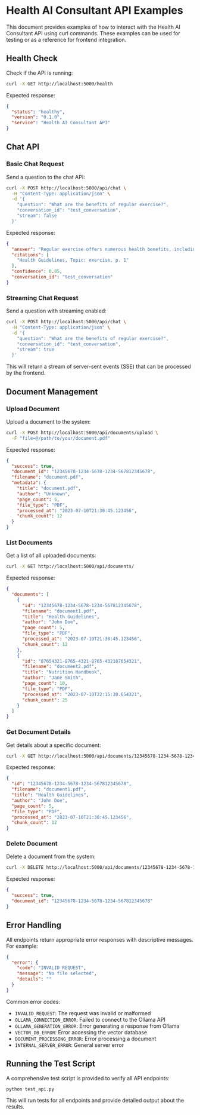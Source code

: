 # Health AI Consultant API Examples

This document provides examples of how to interact with the Health AI Consultant API using curl commands. These examples can be used for testing or as a reference for frontend integration.

## Health Check

Check if the API is running:

```bash
curl -X GET http://localhost:5000/health
```

Expected response:

```json
{
  "status": "healthy",
  "version": "0.1.0",
  "service": "Health AI Consultant API"
}
```

## Chat API

### Basic Chat Request

Send a question to the chat API:

```bash
curl -X POST http://localhost:5000/api/chat \
  -H "Content-Type: application/json" \
  -d '{
    "question": "What are the benefits of regular exercise?",
    "conversation_id": "test_conversation",
    "stream": false
  }'
```

Expected response:

```json
{
  "answer": "Regular exercise offers numerous health benefits, including improved cardiovascular health, reduced risk of chronic diseases, better weight management, enhanced mental health, and increased energy levels...",
  "citations": [
    "Health Guidelines, Topic: exercise, p. 1"
  ],
  "confidence": 0.85,
  "conversation_id": "test_conversation"
}
```

### Streaming Chat Request

Send a question with streaming enabled:

```bash
curl -X POST http://localhost:5000/api/chat \
  -H "Content-Type: application/json" \
  -d '{
    "question": "What are the benefits of regular exercise?",
    "conversation_id": "test_conversation",
    "stream": true
  }'
```

This will return a stream of server-sent events (SSE) that can be processed by the frontend.

## Document Management

### Upload Document

Upload a document to the system:

```bash
curl -X POST http://localhost:5000/api/documents/upload \
  -F "file=@/path/to/your/document.pdf"
```

Expected response:

```json
{
  "success": true,
  "document_id": "12345678-1234-5678-1234-567812345678",
  "filename": "document.pdf",
  "metadata": {
    "title": "document.pdf",
    "author": "Unknown",
    "page_count": 5,
    "file_type": "PDF",
    "processed_at": "2023-07-10T21:30:45.123456",
    "chunk_count": 12
  }
}
```

### List Documents

Get a list of all uploaded documents:

```bash
curl -X GET http://localhost:5000/api/documents/
```

Expected response:

```json
{
  "documents": [
    {
      "id": "12345678-1234-5678-1234-567812345678",
      "filename": "document1.pdf",
      "title": "Health Guidelines",
      "author": "John Doe",
      "page_count": 5,
      "file_type": "PDF",
      "processed_at": "2023-07-10T21:30:45.123456",
      "chunk_count": 12
    },
    {
      "id": "87654321-8765-4321-8765-432187654321",
      "filename": "document2.pdf",
      "title": "Nutrition Handbook",
      "author": "Jane Smith",
      "page_count": 10,
      "file_type": "PDF",
      "processed_at": "2023-07-10T22:15:30.654321",
      "chunk_count": 25
    }
  ]
}
```

### Get Document Details

Get details about a specific document:

```bash
curl -X GET http://localhost:5000/api/documents/12345678-1234-5678-1234-567812345678
```

Expected response:

```json
{
  "id": "12345678-1234-5678-1234-567812345678",
  "filename": "document1.pdf",
  "title": "Health Guidelines",
  "author": "John Doe",
  "page_count": 5,
  "file_type": "PDF",
  "processed_at": "2023-07-10T21:30:45.123456",
  "chunk_count": 12
}
```

### Delete Document

Delete a document from the system:

```bash
curl -X DELETE http://localhost:5000/api/documents/12345678-1234-5678-1234-567812345678
```

Expected response:

```json
{
  "success": true,
  "document_id": "12345678-1234-5678-1234-567812345678"
}
```

## Error Handling

All endpoints return appropriate error responses with descriptive messages. For example:

```json
{
  "error": {
    "code": "INVALID_REQUEST",
    "message": "No file selected",
    "details": ""
  }
}
```

Common error codes:

- `INVALID_REQUEST`: The request was invalid or malformed
- `OLLAMA_CONNECTION_ERROR`: Failed to connect to the Ollama API
- `OLLAMA_GENERATION_ERROR`: Error generating a response from Ollama
- `VECTOR_DB_ERROR`: Error accessing the vector database
- `DOCUMENT_PROCESSING_ERROR`: Error processing a document
- `INTERNAL_SERVER_ERROR`: General server error

## Running the Test Script

A comprehensive test script is provided to verify all API endpoints:

```bash
python test_api.py
```

This will run tests for all endpoints and provide detailed output about the results.
